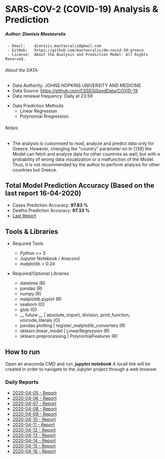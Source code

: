 # SARS-COV-2  (COVID-19) Analysis & Prediction

##### Author: Dionisis Mastavrslis
     - Email:    dionisis.mastavralis@gmail.com
     - GitHub:   https://github.com/mastavralis/dm-covid-19-greece
     - License:  About the Analysis and Prediction Model: All Rights Reserved.

###### About the DATA
- Data Authority: JOHNS HOPKINS UNIVERSITY AND MEDICINE
- Data Source: https://github.com/CSSEGISandData/COVID-19
- Data renewal frequency: Daily at 23:59


+ Data Prediction Methods
    - Linear Regression
    - Polynomial Rregression

###### Notes:
* The analysis is customised to read, analyze and predict data only for Greece. However, changing the "country" parameter on In [139] the Model can fetch and analyze data for other countries as well, but with a probability of wrong data visualization or a malfunction of the Model. Thus, it is not recommended by the author to perform analysis for other countries but Greece.

## Total Model Prediction Accuracy (Based on the last report 16-04-2020)

  + Cases Prediction Accuracy:  **97.83 %**
  + Deaths Prediction Accuracy: **97.33 %**
  + [Last Report](https://github.com/mastavralis/dm-covid-19-greece/blob/master/16-4-2020-report/main.md)


## Tools & Libraries
+ Required Tools
    - Python >= 3
    - Jupyter Notebook / Anacond
    - matplotlib > 0.24

+ Required/Optional Libraries
    - datetime (R)
    - pandas   (R)
    - numpy    (R)
    - matplotlib.pyplot (R)
    - seaborn (O)
    - glob    (O)
    - __ future __ | absolute_import, division, print_function, unicode_literals (O)
    - pandas.plotting | register_matplotlib_converters (R)
    - sklearn.linear_model | LinearRegression    (R)
    - sklearn.preprocessing | PolynomialFeatures (R)
    
## How to run

Open an anaconda CMD and run: ***jupyter notebook***
A locall link will be created in order to navigate to the Jupyter project through a web browser.


### Daily Reports
- [2020-04-05 - Report](https://github.com/mastavralis/dm-covid-19-greece/blob/master/5-4-2020-report/main.md)
- [2020-04-06 - Report](https://github.com/mastavralis/dm-covid-19-greece/blob/master/6-4-2020-report/main.md)
- [2020-04-07 - Report](https://github.com/mastavralis/dm-covid-19-greece/blob/master/7-4-2020-report/main.md)
- [2020-04-08 - Report](https://github.com/mastavralis/dm-covid-19-greece/blob/master/8-4-2020-report/main.md)
- [2020-04-09 - Report](https://github.com/mastavralis/dm-covid-19-greece/blob/master/9-4-2020-report/main.md)
- [2020-04-10 - Report](https://github.com/mastavralis/dm-covid-19-greece/blob/master/10-4-2020-report/main.md)
- [2020-04-11 - Report](https://github.com/mastavralis/dm-covid-19-greece/blob/master/11-4-2020-report/main.md)
- [2020-04-12 - Report](https://github.com/mastavralis/dm-covid-19-greece/blob/master/12-4-2020-report/main.md)
- [2020-04-13 - Report](https://github.com/mastavralis/dm-covid-19-greece/blob/master/13-4-2020-report/main.md)
- [2020-04-14 - Report](https://github.com/mastavralis/dm-covid-19-greece/blob/master/14-4-2020-report/main.md)
- [2020-04-15 - Report](https://github.com/mastavralis/dm-covid-19-greece/blob/master/15-4-2020-report/main.md)
- [2020-04-16 - Report](https://github.com/mastavralis/dm-covid-19-greece/blob/master/16-4-2020-report/main.md)

